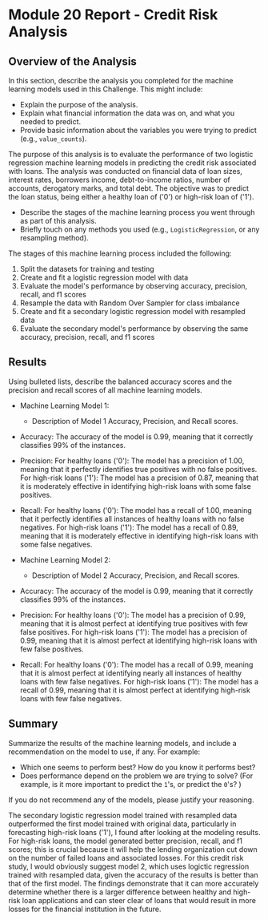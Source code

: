 # Module 20 Report - Credit Risk Analysis

## Overview of the Analysis

In this section, describe the analysis you completed for the machine learning models used in this Challenge. This might include:

* Explain the purpose of the analysis.
* Explain what financial information the data was on, and what you needed to predict.
* Provide basic information about the variables you were trying to predict (e.g., `value_counts`).

The purpose of this analysis is to evaluate the performance of two logistic regression machine learning models in predicting the credit risk associated with loans. The analysis was conducted on financial data of loan sizes, interest rates, borrowers income, debt-to-income ratios, number of accounts, derogatory marks, and total debt. The objective was to predict the loan status, being either a healthy loan of ('0') or high-risk loan of ('1').

* Describe the stages of the machine learning process you went through as part of this analysis.
* Briefly touch on any methods you used (e.g., `LogisticRegression`, or any resampling method).

The stages of this machine learning process included the following:
1. Split the datasets for training and testing
2. Create and fit a logistic regression model with data
3. Evaluate the model's performance by observing accuracy, precision, recall, and f1 scores
4. Resample the data with Random Over Sampler for class imbalance
5. Create and fit a secondary logistic regression model with resampled data
6. Evaluate the secondary model's performance by observing the same accuracy, precision, recall, and f1 scores

## Results

Using bulleted lists, describe the balanced accuracy scores and the precision and recall scores of all machine learning models.

* Machine Learning Model 1:
  * Description of Model 1 Accuracy, Precision, and Recall scores.

* Accuracy: The accuracy of the model is 0.99, meaning that it correctly classifies 99% of the instances.
* Precision:
  For healthy loans ('0'): The model has a precision of 1.00, meaning that it perfectly identifies true positives with no false positives.
  For high-risk loans ('1'): The model has a precision of 0.87, meaning that it is moderately effective in identifying high-risk loans with some false positives.
* Recall:
  For healthy loans ('0'): The model has a recall of 1.00, meaning that it perfectly identifies all instances of healthy loans with no false negatives.
  For high-risk loans ('1'): The model has a recall of 0.89, meaning that it is moderately effective in identifying high-risk loans with some false negatives.

* Machine Learning Model 2:
  * Description of Model 2 Accuracy, Precision, and Recall scores.

* Accuracy: The accuracy of the model is 0.99, meaning that it correctly classifies 99% of the instances.
* Precision:
  For healthy loans ('0'): The model has a precision of 0.99, meaning that it is almost perfect at identifying true positives with few false positives.
  For high-risk loans ('1'): The model has a precision of 0.99, meaning that it is almost perfect at identifying high-risk loans with few false positives. 
* Recall:
  For healthy loans ('0'): The model has a recall of 0.99, meaning that it is almost perfect at identifying nearly all instances of healthy loans with few false negatives.
  For high-risk loans ('1'): The model has a recall of 0.99, meaning that it is almost perfect at identifying high-risk loans with few false negatives.

## Summary

Summarize the results of the machine learning models, and include a recommendation on the model to use, if any. For example:
* Which one seems to perform best? How do you know it performs best?
* Does performance depend on the problem we are trying to solve? (For example, is it more important to predict the `1`'s, or predict the `0`'s? )

If you do not recommend any of the models, please justify your reasoning.

The secondary logistic regression model trained with resampled data outperformed the first model trained with original data, particularly in forecasting high-risk loans ('1'), I found after looking at the modeling results. For high-risk loans, the model generated better precision, recall, and f1 scores; this is crucial because it will help the lending organization cut down on the number of failed loans and associated losses. 
For this credit risk study, I would obviously suggest model 2, which uses logictic regression trained with resampled data, given the accuracy of the results is better than that of the first model. The findings demonstrate that it can more accurately determine whether there is a larger difference between healthy and high-risk loan applications and can steer clear of loans that would result in more losses for the financial institution in the future. 
